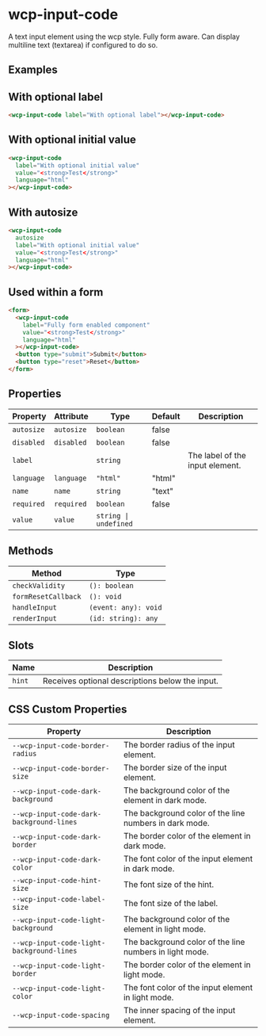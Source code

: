 # wcp-input-code

A text input element using the wcp style. Fully form aware.
Can display multiline text (textarea) if configured to do so.

## Examples

## With optional label

```html
<wcp-input-code label="With optional label"></wcp-input-code>
```

## With optional initial value

```html
<wcp-input-code
  label="With optional initial value"
  value="<strong>Test</strong>"
  language="html"
></wcp-input-code>
```

## With autosize

```html
<wcp-input-code
  autosize
  label="With optional initial value"
  value="<strong>Test</strong>"
  language="html"
></wcp-input-code>
```

## Used within a form

```html
<form>
  <wcp-input-code
    label="Fully form enabled component"
    value="<strong>Test</strong>"
    language="html"
  ></wcp-input-code>
  <button type="submit">Submit</button>
  <button type="reset">Reset</button>
</form>
```

## Properties

| Property   | Attribute  | Type                  | Default | Description                     |
|------------|------------|-----------------------|---------|---------------------------------|
| `autosize` | `autosize` | `boolean`             | false   |                                 |
| `disabled` | `disabled` | `boolean`             | false   |                                 |
| `label`    |            | `string`              |         | The label of the input element. |
| `language` | `language` | `"html"`              | "html"  |                                 |
| `name`     | `name`     | `string`              | "text"  |                                 |
| `required` | `required` | `boolean`             | false   |                                 |
| `value`    | `value`    | `string \| undefined` |         |                                 |

## Methods

| Method              | Type                 |
|---------------------|----------------------|
| `checkValidity`     | `(): boolean`        |
| `formResetCallback` | `(): void`           |
| `handleInput`       | `(event: any): void` |
| `renderInput`       | `(id: string): any`  |

## Slots

| Name   | Description                                     |
|--------|-------------------------------------------------|
| `hint` | Receives optional descriptions below the input. |

## CSS Custom Properties

| Property                                  | Description                                      |
|-------------------------------------------|--------------------------------------------------|
| `--wcp-input-code-border-radius`          | The border radius of the input element.          |
| `--wcp-input-code-border-size`            | The border size of the input element.            |
| `--wcp-input-code-dark-background`        | The background color of the element in dark mode. |
| `--wcp-input-code-dark-background-lines`  | The background color of the line numbers in dark mode. |
| `--wcp-input-code-dark-border`            | The border color of the element in dark mode.    |
| `--wcp-input-code-dark-color`             | The font color of the input element in dark mode. |
| `--wcp-input-code-hint-size`              | The font size of the hint.                       |
| `--wcp-input-code-label-size`             | The font size of the label.                      |
| `--wcp-input-code-light-background`       | The background color of the element in light mode. |
| `--wcp-input-code-light-background-lines` | The background color of the line numbers in light mode. |
| `--wcp-input-code-light-border`           | The border color of the element in light mode.   |
| `--wcp-input-code-light-color`            | The font color of the input element in light mode. |
| `--wcp-input-code-spacing`                | The inner spacing of the input element.          |
